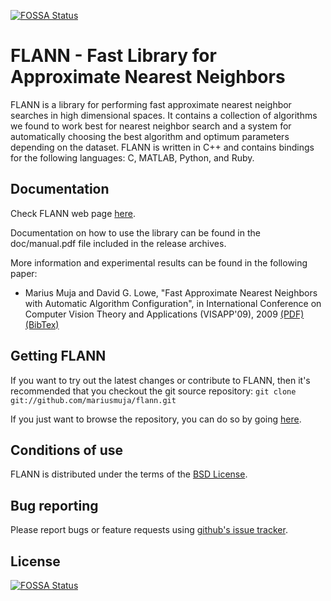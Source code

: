 [![FOSSA Status](https://app.fossa.com/api/projects/git%2Bgithub.com%2Facceeehhiilrs%2Fflann.svg?type=shield)](https://app.fossa.com/projects/git%2Bgithub.com%2Facceeehhiilrs%2Fflann?ref=badge_shield)

FLANN - Fast Library for Approximate Nearest Neighbors
======================================================

FLANN is a library for performing fast approximate nearest neighbor searches in high dimensional spaces. It contains a collection of algorithms we found to work best for nearest neighbor search and a system for automatically choosing the best algorithm and optimum parameters depending on the dataset.
FLANN is written in C++ and contains bindings for the following languages: C, MATLAB, Python, and Ruby.


Documentation
-------------

Check FLANN web page [here](http://www.cs.ubc.ca/research/flann).

Documentation on how to use the library can be found in the doc/manual.pdf file included in the release archives.

More information and experimental results can be found in the following paper:

  * Marius Muja and David G. Lowe, "Fast Approximate Nearest Neighbors with Automatic Algorithm Configuration", in International Conference on Computer Vision Theory and Applications (VISAPP'09), 2009 [(PDF)](https://www.cs.ubc.ca/research/flann/uploads/FLANN/flann_visapp09.pdf) [(BibTex)](http://people.cs.ubc.ca/~mariusm/index.php/FLANN/BibTex)


Getting FLANN
-------------

If you want to try out the latest changes or contribute to FLANN, then it's recommended that you checkout the git source repository: `git clone git://github.com/mariusmuja/flann.git`

If you just want to browse the repository, you can do so by going [here](https://github.com/mariusmuja/flann).


Conditions of use
-----------------

FLANN is distributed under the terms of the [BSD License](https://github.com/mariusmuja/flann/blob/master/COPYING).

Bug reporting
-------------

Please report bugs or feature requests using [github's issue tracker](http://github.com/mariusmuja/flann/issues).


## License
[![FOSSA Status](https://app.fossa.com/api/projects/git%2Bgithub.com%2Facceeehhiilrs%2Fflann.svg?type=large)](https://app.fossa.com/projects/git%2Bgithub.com%2Facceeehhiilrs%2Fflann?ref=badge_large)